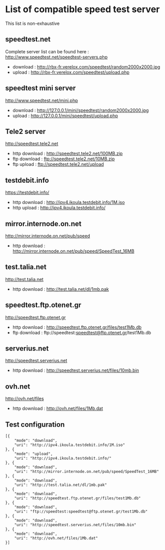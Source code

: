 # List of compatible speed test server

This list is non-exhaustive

## speedtest.net

Complete server list can be found here : http://www.speedtest.net/speedtest-servers.php

* download : http://rbx-fr.verelox.com/speedtest/random2000x2000.jpg
* upload   : http://rbx-fr.verelox.com/speedtest/upload.php

## speedtest mini server

http://www.speedtest.net/mini.php

* download : http://127.0.0.1/mini/speedtest/random2000x2000.jpg
* upload   : http://127.0.0.1/mini/speedtest/upload.php

## Tele2 server

http://speedtest.tele2.net

* http download : http://speedtest.tele2.net/100MB.zip
* ftp download  : ftp://speedtest.tele2.net/10MB.zip
* ftp upload : ftp://speedtest.tele2.net/upload

## testdebit.info

https://testdebit.info/

* http download : http://ipv4.ikoula.testdebit.info/1M.iso
* http upload : http://ipv4.ikoula.testdebit.info/

## mirror.internode.on.net

http://mirror.internode.on.net/pub/speed

* http download : http://mirror.internode.on.net/pub/speed/SpeedTest_16MB

## test.talia.net

http://test.talia.net

* http download : http://test.talia.net/dl/1mb.pak

## speedtest.ftp.otenet.gr

http://speedtest.ftp.otenet.gr

* http download : http://speedtest.ftp.otenet.gr/files/test1Mb.db
* ftp download : ftp://speedtest:speedtest@ftp.otenet.gr/test1Mb.db

## serverius.net

http://speedtest.serverius.net

* http download : http://speedtest.serverius.net/files/10mb.bin

## ovh.net

http://ovh.net/files

* http download : http://ovh.net/files/1Mb.dat

## Test configuration

```
[{
    "mode": "download",
    "uri": "http://ipv4.ikoula.testdebit.info/1M.iso"
}, {
    "mode": "upload",
    "uri": "http://ipv4.ikoula.testdebit.info/"
}, {
    "mode": "download",
    "uri": "http://mirror.internode.on.net/pub/speed/SpeedTest_16MB"
}, {
    "mode": "download",
    "uri": "http://test.talia.net/dl/1mb.pak"
}, {
    "mode": "download",
    "uri": "http://speedtest.ftp.otenet.gr/files/test1Mb.db"
}, {
    "mode": "download",
    "uri": "ftp://speedtest:speedtest@ftp.otenet.gr/test1Mb.db"
}, {
    "mode": "download",
    "uri": "http://speedtest.serverius.net/files/10mb.bin"
}, {
    "mode": "download",
    "uri": "http://ovh.net/files/1Mb.dat"
}]
```